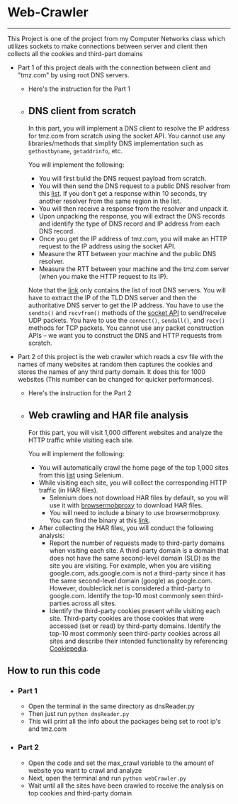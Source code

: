 # Web-Crawler
---

This Project is one of the project from my Computer Networks class which utilizes sockets to make connections between server and client then collects all the cookies and third-part domains

* Part 1 of this project deals with the connection between client and "tmz.com" by using root DNS servers. 
    - Here's the instruction for the Part 1

    - ## DNS client from scratch

        In this part, you will implement a DNS client to resolve the IP address for tmz.com from scratch using the socket API. You cannot use any libraries/methods that simplify DNS implementation such as `gethostbyname`, `getaddrinfo`, etc.

        You will implement the following:

        - You will first build the DNS request payload from scratch.
        - You will then send the DNS request to a public DNS resolver from this [list](https://www.iana.org/domains/root/servers). If you don’t get a response within 10 seconds, try another resolver from the same region in the list.
        - You will then receive a response from the resolver and unpack it.
        - Upon unpacking the response, you will extract the DNS records and identify the type of DNS record and IP address from each DNS record.
        - Once you get the IP address of tmz.com, you will make an HTTP request to the IP address using the socket API.
        - Measure the RTT between your machine and the public DNS resolver.
        - Measure the RTT between your machine and the tmz.com server (when you make the HTTP request to its IP).

        Note that the [link](https://www.iana.org/domains/root/servers) only contains the list of root DNS servers. You will have to extract the IP of the TLD DNS server and then the authoritative DNS server to get the IP address. You have to use the `sendto()` and `recvfrom()` methods of the [socket API](https://docs.python.org/3/library/socket.html) to send/receive UDP packets. You have to use the `connect()`, `sendall()`, and `recv()` methods for TCP packets. You cannot use any packet construction APIs – we want you to construct the DNS and HTTP requests from scratch.

* Part 2 of this project is the web crawler which reads a csv file with the names of many websites at random then captures the cookies and stores the names of any third party domain. It does this for 1000 websites (This number can be changed for quicker performances).
    - Here's the instruction for the Part 2

    - ## Web crawling and HAR file analysis 

        For this part, you will visit 1,000 different websites and analyze the HTTP traffic while visiting each site. 
        
        You will implement the following:

        - You will automatically crawl the home page of the top 1,000 sites from this [list](top-1m.csv) using Selenium.
        - While visiting each site, you will collect the corresponding HTTP traffic (in HAR files).
            -  Selenium does not download HAR files by default, so you will use it with [browsermobproxy](https://github.com/lightbody/browsermob-proxy) to download HAR files.
            - You will need to include a binary to use browsermobproxy. You can find the binary at this [link](browsermob-proxy).
        - After collecting the HAR files, you will conduct the following analysis:
            - Report the number of requests made to third-party domains when visiting each site. A third-party domain is a domain that does not have the same second-level domain (SLD) as the site you are visiting. For example, when you are visiting google.com, ads.google.com is not a third-party since it has the same second-level domain (google) as google.com. However, doubleclick.net is considered a third-party to google.com. Identify the top-10 most commonly seen third-parties across all sites.
            - Identify the third-party cookies present while visiting each site. Third-party cookies are those cookies that were accessed (set or read) by third-party domains. Identify the top-10 most commonly seen third-party cookies across all sites and describe their intended functionality by referencing [Cookiepedia](https://cookiepedia.co.uk/).



## How to run this code

* ### Part 1
    - Open the terminal in the same directory as dnsReader.py 
    - Then just run ```python dnsReader.py```
    - This will print all the info about the packages being set to root ip's and tmz.com

* ### Part 2 
    - Open the code and set the max_crawl variable to the amount of website you want to crawl and analyze
    - Next, open the terminal and run ```python webCrawler.py```
    - Wait until all the sites have been crawled to receive the analysis on top cookies and third-party domain